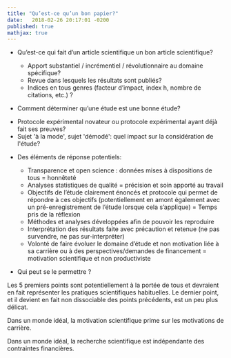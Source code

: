 ```yaml
---
title: "Qu’est-ce qu’un bon papier?"
date:   2018-02-26 20:17:01 -0200
published: true
mathjax: true
---
```


* Qu’est-ce qui fait d’un article scientifique un bon article scientifique?

    - Apport substantiel / incrémentiel / révolutionnaire au domaine spécifique?
    - Revue dans lesquels les résultats sont publiés?
    - Indices en tous genres (facteur d’impact, index h, nombre de citations, etc.) ?

* Comment déterminer qu’une étude est une bonne étude?
- Protocole expérimental novateur ou protocole expérimental ayant déjà fait ses preuves?
- Sujet 'à la mode', sujet 'démodé': quel impact sur la considération de l'étude?

* Des éléments de réponse potentiels: 

    -	Transparence et open science : données mises à dispositions de tous = honnêteté
    -	Analyses statistiques de qualité = précision et soin apporté au travail
    -	Objectifs de l’étude clairement énoncés et protocole qui permet de répondre à ces objectifs (potentiellement en amont également avec un pré-enregistrement de l’étude lorsque cela s’applique) = Temps pris de la réflexion
    -	Méthodes et analyses développées afin de pouvoir les reproduire
    -	Interprétation des résultats faite avec précaution et retenue (ne pas survendre, ne pas sur-interpréter)
    -	Volonté de faire évoluer le domaine d’étude et non motivation liée à sa carrière ou à des perspectives/demandes de financement = motivation scientifique et non productiviste

* Qui peut se le permettre ? 

Les 5 premiers points sont potentiellement à la portée de tous et devraient en fait représenter les pratiques scientifiques habituelles. 
Le dernier point, et il devient en fait non dissociable des points précédents, est un peu plus délicat.

Dans un monde idéal, la motivation scientifique prime sur les motivations de carrière.

Dans un monde idéal, la recherche scientifique est indépendante des contraintes financières.
